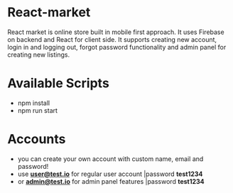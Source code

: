 # React-market

React market is online store built in mobile first approach. It uses Firebase on backend and React for client side. It supports creating new account, login in and logging out, forgot password functionality and admin panel for creating new listings.

# Available Scripts

- npm install
- npm run start

# Accounts

- you can create your own account with custom name, email and password!
- use **user@test.io** for regular user account |password **test1234**
- or **admin@test.io** for admin panel features |password **test1234**
